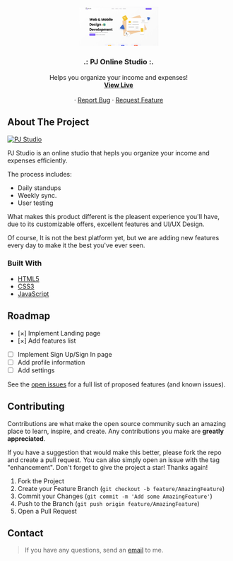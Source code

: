 <div id="top"></div>

<!-- PROJECT LOGO -->
<br />
<div align="center">
    <img src="./images/Pj-demo.png" alt="Logo" width="180">

  <h3 align="center">.: PJ Online Studio :.</h3>

  <p align="center">
    Helps you organize your income and expenses!
     <br />
    <a href="https://vida-heidari.github.io/PJ-Studio/" target="_blank"><strong>View Live</strong></a>
       <br />
       <br />
    ·
    <a href="https://github.com/Vida-Heidari/PJ-Studio/issues">Report Bug</a>
    ·
    <a href="https://github.com/Vida-Heidari/PJ-Studio/issues">Request Feature</a>
  </p>
</div>

<!-- ABOUT THE PROJECT -->

## About The Project

[![PJ Studio][product-screenshot]](https://example.com)

PJ Studio is an online studio that hepls you organize your income and expenses efficiently.

The process includes:

- Daily standups
- Weekly sync.
- User testing

What makes this product different is the pleasent experience you'll have, due to its customizable offers, excellent features and UI/UX Design.

Of course, It is not the best platform yet, but we are adding new features every day to make it the best you've ever seen.

### Built With

- [HTML5](https://html.spec.whatwg.org/multipage/)
- [CSS3](https://www.w3.org/Style/CSS/Overview.en.html)
- [JavaScript](https://www.javascript.com/)

<!-- ROADMAP -->

## Roadmap

- [&#xD7;] Implement Landing page
- [&#xD7;] Add features list
- [ ] Implement Sign Up/Sign In page
- [ ] Add profile information
- [ ] Add settings

See the [open issues](https://github.com/dansalahi/PJ-Online-Studio/issues) for a full list of proposed features (and known issues).

<!-- CONTRIBUTING -->

## Contributing

Contributions are what make the open source community such an amazing place to learn, inspire, and create. Any contributions you make are **greatly appreciated**.

If you have a suggestion that would make this better, please fork the repo and create a pull request. You can also simply open an issue with the tag "enhancement".
Don't forget to give the project a star! Thanks again!

1. Fork the Project
2. Create your Feature Branch (`git checkout -b feature/AmazingFeature`)
3. Commit your Changes (`git commit -m 'Add some AmazingFeature'`)
4. Push to the Branch (`git push origin feature/AmazingFeature`)
5. Open a Pull Request

<!-- CONTACT -->

## Contact

> If you have any questions, send an [email](mailto:vidaaheidari@gmail.com) to me.

<!-- MARKDOWN LINKS & IMAGES -->

[contributors-shield]: https://img.shields.io/github/contributors/othneildrew/Best-README-Template.svg?style=for-the-badge
[contributors-url]: https://github.com/othneildrew/Best-README-Template/graphs/contributors
[forks-shield]: https://img.shields.io/github/forks/othneildrew/Best-README-Template.svg?style=for-the-badge
[forks-url]: https://github.com/othneildrew/Best-README-Template/network/members
[stars-shield]: https://img.shields.io/github/stars/othneildrew/Best-README-Template.svg?style=for-the-badge
[stars-url]: https://github.com/othneildrew/Best-README-Template/stargazers
[issues-shield]: https://img.shields.io/github/issues/othneildrew/Best-README-Template.svg?style=for-the-badge
[issues-url]: https://github.com/othneildrew/Best-README-Template/issues
[license-shield]: https://img.shields.io/github/license/othneildrew/Best-README-Template.svg?style=for-the-badge
[license-url]: https://github.com/othneildrew/Best-README-Template/blob/master/LICENSE.txt
[linkedin-shield]: https://img.shields.io/badge/-LinkedIn-black.svg?style=for-the-badge&logo=linkedin&colorB=555
[linkedin-url]: https://linkedin.com/in/othneildrew
[product-screenshot]: https://i.ibb.co/VY7Qc9n/view.png
